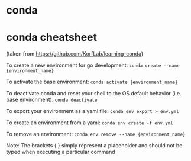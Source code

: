 # conda



# conda cheatsheet
(taken from https://github.com/KorfLab/learning-conda)

To create a new environment for go development:
```conda create --name {environment_name}```

To activate the base environment:
```conda activate {environment_name}```

To deactivate conda and reset your shell to the OS default behavior (i.e. base environment):
```conda deactivate```

To export your environment as a yaml file:
```conda env export > env.yml```

To create an environment from a yaml:
```conda env create -f env.yml```

To remove an environment:
```conda env remove --name {environment_name}```

Note: The brackets { } simply represent a placeholder and should not be typed when executing a particular command

